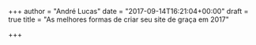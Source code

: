 +++
author = "André Lucas"
date = "2017-09-14T16:21:04+00:00"
draft = true
title = "As melhores formas de criar seu site de graça em 2017"

+++
